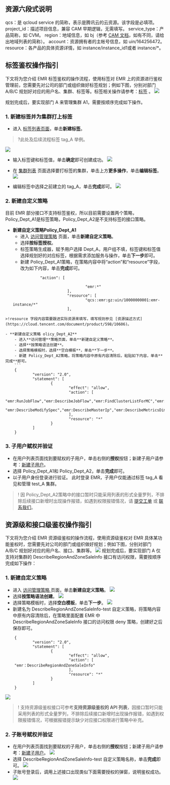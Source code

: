 ## 资源六段式说明
qcs：是 qcloud service 的简称，表示是腾讯云的云资源。该字段是必填项。
project_id：描述项目信息，兼容 CAM 早期逻辑，无需填写。
service_type：产品简称，如 CVM。
region：地域信息，如 bj（参考 [CAM 文档](https://cloud.tencent.com/document/product/598)，如有不同，请给出地域列表的简称）。
account：资源拥有者的主帐号信息，如 uin/164256472。
resource：各产品的具体资源详情，如 instance/instance_id1或者 instance/*。

## 标签鉴权操作指引
下文将为您介绍 EMR 标签鉴权的操作流程，使用标签对 EMR 上的资源进行鉴权管理前，您需要先对公司的部门或组织做好标签规划；例如下图，分别对部门 A/B/C 规划好对应的用户名、集群、标签等。标签相关操作请参考：[标签](https://cloud.tencent.com/document/product/651) 。
![](https://qcloudimg.tencent-cloud.cn/raw/a29937e63b4e811a9e054a6ad3b5be06.png)

规划完成后，要实现部门 A 来管理集群 A1，需要按顺序完成如下操作。
### 1. 新建标签并为集群打上标签
- 进入 [标签列表页面](https://console.cloud.tencent.com/tag/taglist)，单击**新建标签**。
>?此处及后续流程标签 tag_A 举例。
>
![](https://qcloudimg.tencent-cloud.cn/raw/7d9ab54d7cd5b241fc22259ce7ee12f9.png)

- 输入标签键和标签值，单击**确定**即可创建成功。
![](https://qcloudimg.tencent-cloud.cn/raw/d8e3e1d07d418d5b3a718e44517cc1dd.png)

- 在 [集群列表](https://console.cloud.tencent.com/emr) 页面选择要打标签的集群，单击上方**更多操作**，单击**编辑标签**。
![](https://qcloudimg.tencent-cloud.cn/raw/76c56b49884ed7f64b59fed5d1fef4e1.png)

- 编辑标签中选择之前建立的 tag_A，单击**完成**即可。
![](https://qcloudimg.tencent-cloud.cn/raw/0527895fed719c52cf5eb552bb55a1e2.png)

### 2. 新建自定义策略

目前 EMR 部分接口不支持标签鉴权，所以目前需要设置两个策略，Policy_Dept_A1是标签策略，Policy_Dept_A2是不支持标签的接口策略。
- **新建自定义策略Policy_Dept_A1**
    - 进入 [访问管理策略](https://console.cloud.tencent.com/cam/policy) 页面，单击**新建自定义策略**。
    - 选择**按标签授权**。
    - 标签策略生成器，赋予用户选择 Dept_A，用户组不填，标签键和标签值选择规划好的对应标签，根据需求添加服务与操作，单击**下一步**即可。
    - 新建 Policy_Dept_A1策略，在策略内容中将“action”和“resource”字段，改为如下内容，单击**完成**即可。   
    ```
                "action": [

                                    "emr:*"
                            ],
                            "resource": [
                                    "qcs::emr:gz:uin/10000000001:emr-instance/*"
                            ],
```
>!resource 字段内容需要跟进实际资源来填写，填写规则参见 [资源描述方式](https://cloud.tencent.com/document/product/598/10606)。

- **新建自定义策略 olicy_Dept_A2**
    - 进入**访问管理**策略页面，单击**新建自定义策略**。
    - 选择**按策略语法创建**。
    - 选择策略模板时，选择**空白模板**，单击**下一步**。
    - 新建 Policy_Dept_A2策略，将策略内容中原有内容清除后，粘贴如下内容，单击**完成**即可。
    ```
    {
            "version": "2.0",
            "statement": [
                    {
                            "effect": "allow",
                            "action": [
    "emr:RunJobFlow","emr:DescribeJobFlow","emr:FindClusterListForMC","emr:EmrScaleoutClusterWithAuth","emr:CreateClusterForMC","emr:CheckSoftRelation","emr:DescribeK8sResourcePrice","emr:DescribePodSpecs","emr:DescribePodSpec","emr:DescribeTkeWhiteList","emr:GenerateCreateGoodsDetail","emr:DescribeLogSearchFileNames","emr:DescribeEMRInstancesExtra","emr:DescribeClusterHardwareInfo","emr:DescribeInstanceServiceRoleNames","emr:DescribeServiceComponents","emr:DescribeCompareMetricsList","emr:DescribeHeatMapMetricList","emr:DescribeHBaseRegionList","emr:DescribeAutoScaleWhiteList","emr:DescribeOptionalSpecWhiteList","emr:DescribeServiceOverview","emr:DescribeEMRInstances","emr:DescribeEMRNodeType","emr:DescribeEMRNodes","emr:DescribeStepByTimeRange","emr:DescribeClusterOverview","emr:DescribeEMRNodeOverview","emr:DescribeNodeHardwareInfo","emr:DescribeTopNMeta","emr:DescribeMetricDataAutoGranularity","emr:DescribeLogSearchTabs","emr:DescribeEMRHostOverview","emr:DescribeLogSearchRecords","emr:DescribeTopNByProcess","emr:DescribeDiskInfo","emr:DescribeMetricInfo","emr:DescribeInstanceServiceAbstract","emr:ModifyMetricMetaPerInstance","emr:DescribeOverviewData","emr:DescribeClusterHardwareType","emr:DescribeClusterEmergencyCallback","emr:DescribeTopNByHost","emr:DescribeHeatMapDistribution","emr:DescribeInstanceServiceRoleTable","emr:DescribeEmrSaleInfoExtend","emr:DescribeNodeAlias","emr:DescribeInstanceNodes","emr:DescribeKeyPairs","emr:DescribeHbaseTableMetricData","emr:DescribeHbaseMetricMeta","emr:DescribeEmrMetaDB","emr:CheckMetaDBNet","emr:ModifyEmrRole","emr:DescribeEmrRole","emr:DescribeDisasterRecoverGroup","emr:DescribeTags","emr:InquiryPriceCreateInstance","emr:GetCreateGoodsDetail","emr:DescribleAccountBalance","emr:DescribeSecurityGroup","emr:DescribeMetricData","emr:DescribeEmrSaleInfo","emr:DescribeCvmSpec","emr:DescribeCdbPrice","emr:CreateInstance","emr:CheckCustomConfig","emr:CheckCosInfo","emr:GetCreateGoodsDetailList","emr:GetScaleoutGoodsDetailList","emr:GetRenewGoodsDetailList","emr:UpdateWebProxyPassForMcController","emr:SubmitServiceParamsForMC","emr:ReleaseClusterForMC","emr:RestartServiceForMC","emr:GetNodeListForMcController","emr:GetMetricDataForMcController","emr:GetServiceGroupForMcController","emr:EmrDestroyTaskNodeWithAuth",
    "emr:DescribeModifySpec","emr:DescribeMasterIp","emr:DescribeMetricsDimension"
                            ],
                            "resource": "*"
                    }
            ]
    }
```

### 3. 子用户赋权并验证
- 在用户列表页面找到要赋权的子用户，单击右侧的**授权**按钮；新建子用户请参考：[新建子用户](https://cloud.tencent.com/document/product/598/13674)。
- 选择 Policy_Dept_A1和 Policy_Dept_A2，单击**完成**即可。
- 以子用户身份登录进行验证。
    此时登录 EMR，子用户仅能通过标签 tag_A 看见和管理 test_A 集群。
>! 因 Policy_Dept_A2策略中的接口暂时只能采用列表的形式全量罗列，不排除后续接口新增时出现操作报错，如遇到权限报错情况，请 [提交工单](https://console.cloud.tencent.com/workorder/category) 或 [联系我们](https://cloud.tencent.com/act/event/connect-service#/)。

## 资源级和接口级鉴权操作指引
下文将为您介绍 EMR 资源级鉴权的操作流程，使用资源级鉴权对 EMR 具体某功能鉴权时，您需要先对公司的部门或组织做好规划；例如下图，分别对部门 A/B/C 规划好对应的用户名、接口、集群等。
![](https://qcloudimg.tencent-cloud.cn/raw/52ec88392d8b88bbdff1a3f717bad67f.png)
规划完成后，要实现部门 A 仅支持对集群的 DescribeRegionAndZoneSaleInfo 接口有访问权限，需要按顺序完成如下操作：

### 1. 新建自定义策略
- 进入 [访问管理策略 ](https://console.cloud.tencent.com/cam/policy)页面，单击**新建自定义策略**。
![](https://qcloudimg.tencent-cloud.cn/raw/ced309705fa16c9d3001f05007fa25d5.png)
- 选择**按策略语法创建**。
![](https://qcloudimg.tencent-cloud.cn/raw/91417e731b15e688f4d64935dd9df597.png)
- 选择策略模板时，选择**空白模板**，单击**下一步**。
![](https://qcloudimg.tencent-cloud.cn/raw/1416efb33e040fa5d93e382753b332e0.png)
- 新建名为 DescribeRegionAndZoneSaleInfo-test 自定义策略，将策略内容中原有内容清除后，在策略里面配置 EMR 中 DescribeRegionAndZoneSaleInfo 接口的访问权限 deny 策略，创建好之后保存即可。
```
    {
            "version": "2.0",
            "statement": [
                    {
                            "effect": "allow",
                            "action": [
    "emr：DescribeRegionAndZoneSaleInfo"
                            ],
                            "resource": "*"
                    }
            ]
    }
```
![](https://qcloudimg.tencent-cloud.cn/raw/c1f2646ccaf48505378e342a046c9369.png)
>! 支持资源级鉴权接口可参考**支持资源级鉴权的 API 列表**，因接口暂时只能采用列表的形式全量罗列，不排除后续接口新增时出现操作报错，如遇到权限报错情况，可根据报错提示缺少对应接口权限进行策略中补充。

### 2. 子账号赋权并验证
- 在用户列表页面找到要赋权的子用户，单击右侧的**授权**按钮；新建子用户请参考：[新建子用户](https://cloud.tencent.com/document/product/598/13674)。
![](https://qcloudimg.tencent-cloud.cn/raw/11627e3350e79ecfe0d6fb7813bd6585.png)
- 选择 DescribeRegionAndZoneSaleInfo-test 自定义策略名称，单击**完成**即可。
![](https://qcloudimg.tencent-cloud.cn/raw/9559460b3fcc1ba21c9fd8f158dc3a30.png)
- 子账号登录后，调用上述接口出现类似下面需要授权的弹窗，说明鉴权成功。
![](https://qcloudimg.tencent-cloud.cn/raw/e55e6b87c9c60989d31c856cf62994f0.png)
